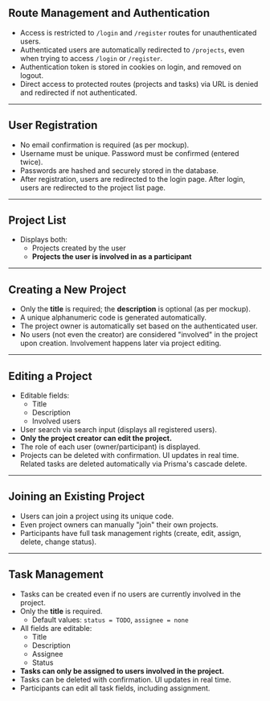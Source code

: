 
## Route Management and Authentication
- Access is restricted to `/login` and `/register` routes for unauthenticated users.
- Authenticated users are automatically redirected to `/projects`, even when trying to access `/login` or `/register`.
- Authentication token is stored in cookies on login, and removed on logout.
- Direct access to protected routes (projects and tasks) via URL is denied and redirected if not authenticated.

---

## User Registration
- No email confirmation is required (as per mockup).
- Username must be unique. Password must be confirmed (entered twice).
- Passwords are hashed and securely stored in the database.
- After registration, users are redirected to the login page. After login, users are redirected to the project list page.

---

## Project List
- Displays both:
  - Projects created by the user
  - **Projects the user is involved in as a participant**

---

## Creating a New Project
- Only the **title** is required; the **description** is optional (as per mockup).
- A unique alphanumeric code is generated automatically.
- The project owner is automatically set based on the authenticated user.
- No users (not even the creator) are considered "involved" in the project upon creation. Involvement happens later via project editing.

---

## Editing a Project
- Editable fields:
  - Title
  - Description
  - Involved users
- User search via search input (displays all registered users).
- **Only the project creator can edit the project.**
- The role of each user (owner/participant) is displayed.
- Projects can be deleted with confirmation. UI updates in real time. Related tasks are deleted automatically via Prisma's cascade delete.

---

## Joining an Existing Project
- Users can join a project using its unique code.
- Even project owners can manually "join" their own projects.
- Participants have full task management rights (create, edit, assign, delete, change status).

---

## Task Management
- Tasks can be created even if no users are currently involved in the project.
- Only the **title** is required.
  - Default values: `status = TODO`, `assignee = none`
- All fields are editable:
  - Title
  - Description
  - Assignee
  - Status
- **Tasks can only be assigned to users involved in the project.**
- Tasks can be deleted with confirmation. UI updates in real time.
- Participants can edit all task fields, including assignment.

